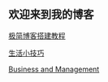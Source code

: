 ## 欢迎来到我的博客

[极简博客搭建教程](./tutorial/index.md)

[//]:[管理](./management/index.md)

[生活小技巧](./life/index.md)

[//]:[golang](./golang/index.md)

[//]:[c++](./cpp/index.md)

[//]:[服务端](./server/index.md)

[//]:[unity](./cpp/index.md)

[//]:[Psychology](./psychology/index.md)

[//]:[Investment](./investment/index.md)

[Business and Management](./business/index.md)
